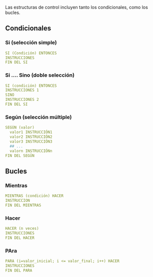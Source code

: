 Las estructuras de control incluyen tanto los condicionales, como los bucles.

## Condicionales

### Si (selección simple)

```yaml
SI (Condición) ENTONCES
INSTRUCCIONES
FIN DEL SI
```

### Si .... Sino (doble selección)

```yaml
SI (condición) ENTONCES
INSTRUCCIONES 1
SINO
INSTRUCCIONES 2
FIN DEL SI
```

### Según (selección múltiple)

```yaml
SEGÚN (valor)
  valor1 INSTRUCCIÓN1
  valor2 INSTRUCCIÓN2
  valor3 INSTRUCCIÓN3
  ## ...
  valorn INSTRUCCIÓNn
FIN DEL SEGÚN
```

## Bucles

### Mientras

```yaml
MIENTRAS (condición) HACER
INSTRUCCION
FIN DEL MIENTRAS
```

### Hacer

```yaml
HACER (n veces)
INSTRUCCIONES
FIN DEL HACER
```

### PAra

```yaml
PARA (i=valor_inicial; i <= valor_final; i++) HACER
INSTRUCCIONES
FIN DEL PARA
```
